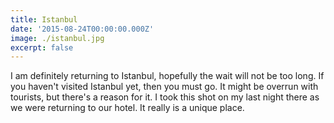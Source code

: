 ```yaml
---
title: Istanbul
date: '2015-08-24T00:00:00.000Z'
image: ./istanbul.jpg
excerpt: false
---
```


I am definitely returning to Istanbul, hopefully the wait will not be too long. If you haven't visited Istanbul yet, then you must go. It might be overrun with tourists, but there's a reason for it. I took this shot on my last night there as we were returning to our hotel. It really is a unique place.
